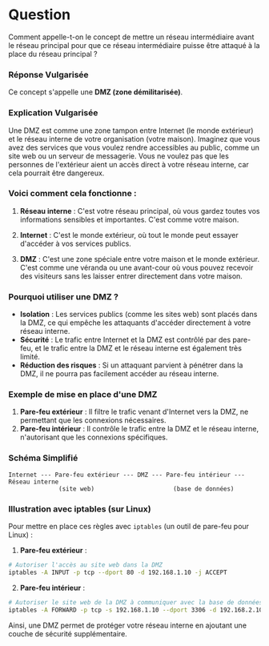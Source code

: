 # Question 
Comment appelle-t-on le concept de mettre un réseau intermédiaire avant le réseau principal pour que ce réseau intermédiaire puisse être attaqué à la place du réseau principal ?

### Réponse Vulgarisée
Ce concept s'appelle une **DMZ (zone démilitarisée)**. 

### Explication Vulgarisée
Une DMZ est comme une zone tampon entre Internet (le monde extérieur) et le réseau interne de votre organisation (votre maison). Imaginez que vous avez des services que vous voulez rendre accessibles au public, comme un site web ou un serveur de messagerie. Vous ne voulez pas que les personnes de l'extérieur aient un accès direct à votre réseau interne, car cela pourrait être dangereux.

### Voici comment cela fonctionne :

1. **Réseau interne** : C'est votre réseau principal, où vous gardez toutes vos informations sensibles et importantes. C'est comme votre maison.

2. **Internet** : C'est le monde extérieur, où tout le monde peut essayer d'accéder à vos services publics.

3. **DMZ** : C'est une zone spéciale entre votre maison et le monde extérieur. C'est comme une véranda ou une avant-cour où vous pouvez recevoir des visiteurs sans les laisser entrer directement dans votre maison. 

### Pourquoi utiliser une DMZ ?

- **Isolation** : Les services publics (comme les sites web) sont placés dans la DMZ, ce qui empêche les attaquants d'accéder directement à votre réseau interne.
- **Sécurité** : Le trafic entre Internet et la DMZ est contrôlé par des pare-feu, et le trafic entre la DMZ et le réseau interne est également très limité.
- **Réduction des risques** : Si un attaquant parvient à pénétrer dans la DMZ, il ne pourra pas facilement accéder au réseau interne.

### Exemple de mise en place d'une DMZ

1. **Pare-feu extérieur** : Il filtre le trafic venant d'Internet vers la DMZ, ne permettant que les connexions nécessaires.
2. **Pare-feu intérieur** : Il contrôle le trafic entre la DMZ et le réseau interne, n'autorisant que les connexions spécifiques.

### Schéma Simplifié
```
Internet --- Pare-feu extérieur --- DMZ --- Pare-feu intérieur --- Réseau interne
              (site web)                      (base de données)
```

### Illustration avec iptables (sur Linux)

Pour mettre en place ces règles avec `iptables` (un outil de pare-feu pour Linux) :

1. **Pare-feu extérieur** :
```bash
# Autoriser l'accès au site web dans la DMZ
iptables -A INPUT -p tcp --dport 80 -d 192.168.1.10 -j ACCEPT
```

2. **Pare-feu intérieur** :
```bash
# Autoriser le site web de la DMZ à communiquer avec la base de données interne
iptables -A FORWARD -p tcp -s 192.168.1.10 --dport 3306 -d 192.168.2.10 -j ACCEPT
```

Ainsi, une DMZ permet de protéger votre réseau interne en ajoutant une couche de sécurité supplémentaire.
